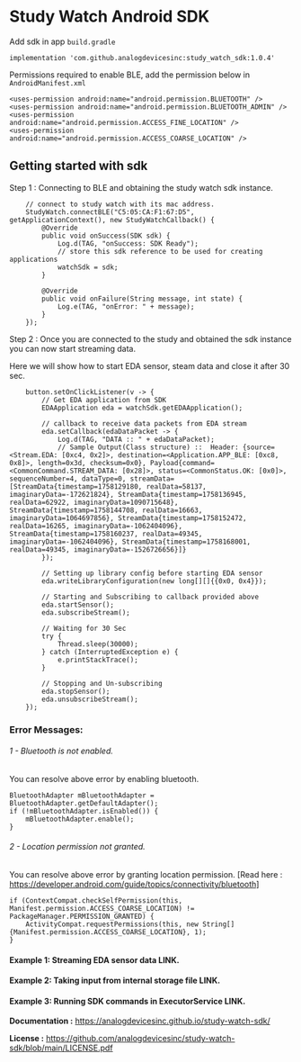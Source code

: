 
# Study Watch Android SDK

Add sdk in app `build.gradle`

    implementation 'com.github.analogdevicesinc:study_watch_sdk:1.0.4'


Permissions required to enable BLE, add the permission below in `AndroidManifest.xml`

    <uses-permission android:name="android.permission.BLUETOOTH" />
    <uses-permission android:name="android.permission.BLUETOOTH_ADMIN" />
    <uses-permission android:name="android.permission.ACCESS_FINE_LOCATION" />
    <uses-permission android:name="android.permission.ACCESS_COARSE_LOCATION" />


## Getting started with sdk

Step 1 : Connecting to BLE and obtaining the study watch sdk instance.

        // connect to study watch with its mac address.
        StudyWatch.connectBLE("C5:05:CA:F1:67:D5", getApplicationContext(), new StudyWatchCallback() {
            @Override
            public void onSuccess(SDK sdk) {
                Log.d(TAG, "onSuccess: SDK Ready");
                // store this sdk reference to be used for creating applications
                watchSdk = sdk; 
            }

            @Override
            public void onFailure(String message, int state) {
                Log.e(TAG, "onError: " + message);
            }
        });

Step 2 : Once you are connected to the study and obtained the sdk instance you can now start streaming data.

Here we will show how to start EDA sensor, steam data and close it after 30 sec.

        button.setOnClickListener(v -> {
            // Get EDA application from SDK
            EDAApplication eda = watchSdk.getEDAApplication();

            // callback to receive data packets from EDA stream
            eda.setCallback(edaDataPacket -> {
                Log.d(TAG, "DATA :: " + edaDataPacket);
                // Sample Output(Class structure) ::  Header: {source=<Stream.EDA: [0xc4, 0x2]>, destination=<Application.APP_BLE: [0xc8, 0x8]>, length=0x3d, checksum=0x0}, Payload{command=<CommonCommand.STREAM_DATA: [0x28]>, status=<CommonStatus.OK: [0x0]>, sequenceNumber=4, dataType=0, streamData=[StreamData{timestamp=1758129180, realData=58137, imaginaryData=-172621824}, StreamData{timestamp=1758136945, realData=62922, imaginaryData=1090715648}, StreamData{timestamp=1758144708, realData=16663, imaginaryData=1064697856}, StreamData{timestamp=1758152472, realData=16265, imaginaryData=-1062404096}, StreamData{timestamp=1758160237, realData=49345, imaginaryData=-1062404096}, StreamData{timestamp=1758168001, realData=49345, imaginaryData=-1526726656}]}
            });

            // Setting up library config before starting EDA sensor
            eda.writeLibraryConfiguration(new long[][]{{0x0, 0x4}});

            // Starting and Subscribing to callback provided above
            eda.startSensor();
            eda.subscribeStream();

            // Waiting for 30 Sec
            try {
                Thread.sleep(30000);
            } catch (InterruptedException e) {
                e.printStackTrace();
            }

            // Stopping and Un-subscribing
            eda.stopSensor();
            eda.unsubscribeStream();
        });

### Error Messages:

###### 1 - Bluetooth is not enabled.

You can resolve above error by enabling bluetooth.

    BluetoothAdapter mBluetoothAdapter = BluetoothAdapter.getDefaultAdapter();
    if (!mBluetoothAdapter.isEnabled()) {
        mBluetoothAdapter.enable();
    }

###### 2 - Location permission not granted.

You can resolve above error by granting location permission. [Read here : https://developer.android.com/guide/topics/connectivity/bluetooth]

    if (ContextCompat.checkSelfPermission(this, Manifest.permission.ACCESS_COARSE_LOCATION) != PackageManager.PERMISSION_GRANTED) { 
        ActivityCompat.requestPermissions(this, new String[]{Manifest.permission.ACCESS_COARSE_LOCATION}, 1);
    }


#### Example 1: Streaming EDA sensor data LINK.

#### Example 2: Taking input from internal storage file LINK.

#### Example 3: Running SDK commands in ExecutorService LINK.


**Documentation :**
https://analogdevicesinc.github.io/study-watch-sdk/


**License :**
https://github.com/analogdevicesinc/study-watch-sdk/blob/main/LICENSE.pdf









